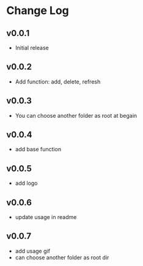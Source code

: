 # Change Log

## v0.0.1

- Initial release

## v0.0.2

- Add function: add, delete, refresh

## v0.0.3

- You can choose another folder as root at begain

## v0.0.4

- add base function

## v0.0.5

- add logo

## v0.0.6

- update usage in readme

## v0.0.7

- add usage gif
- can choose another folder as root dir